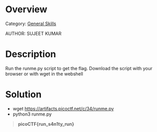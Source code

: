 # Overview 
Category: [General Skills]()

AUTHOR: SUJEET KUMAR

# Description
Run the runme.py script to get the flag. Download the script with your browser or with wget in the webshell

# Solution
- wget https://artifacts.picoctf.net/c/34/runme.py
- python3 runme.py   
>**picoCTF{run_s4n1ty_run}**